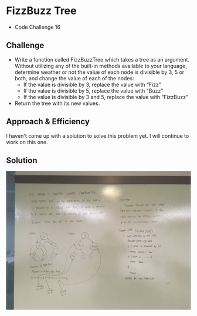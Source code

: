 # FizzBuzz Tree
- Code Challenge 16

## Challenge 
- Write a function called FizzBuzzTree which takes a tree as an argument. Without utilizing any of the built-in methods available to your language, determine weather or not the value of each node is divisible by 3, 5 or both, and change the value of each of the nodes:
    - If the value is divisible by 3, replace the value with “Fizz”
    - If the value is divisible by 5, replace the value with “Buzz”
    - If the value is divisible by 3 and 5, replace the value with “FizzBuzz”
- Return the tree with its new values.

## Approach & Efficiency
I haven't come up with a solution to solve this problem yet. I will continue to work on this one. 

## Solution
![fizz-buzz-tree](fizz-buzz-tree.JPG)

